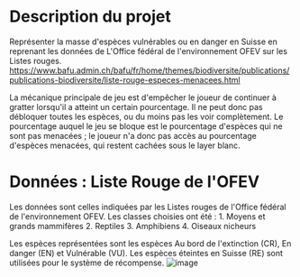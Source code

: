 <b><h1>Description du projet</h1></b>
Représenter la masse d'espèces vulnérables ou en danger en Suisse en reprenant les données de L'Office fédéral de l'environnement OFEV sur les Listes rouges. https://www.bafu.admin.ch/bafu/fr/home/themes/biodiversite/publications/publications-biodiversite/liste-rouge-especes-menacees.html

La mécanique principale de jeu est d'empêcher le joueur de continuer à gratter lorsqu'il a atteint un certain pourcentage. Il ne peut donc pas débloquer toutes les espèces, ou du moins pas les voir complètement. Le pourcentage auquel le jeu se bloque est le pourcentage d'espèces qui ne sont pas menacées ; le joueur n'a donc pas accès au pourcentage d'espèces menacées, qui restent cachées sous le layer blanc.



<b><h1>Données : Liste Rouge de l'OFEV</h1></b>
Les données sont celles indiquées par les Listes rouges de l'Office fédéral de l'environnement OFEV.
Les classes choisies ont été : 1. Moyens et grands mammifères 2. Reptiles 3. Amphibiens 4. Oiseaux nicheurs

Les espèces représentées sont les espèces Au bord de l'extinction (CR), En danger (EN) et Vulnérable (VU). Les espèces éteintes en Suisse (RE) sont utilisées pour le système de récompense. 
![image](https://github.com/user-attachments/assets/ee358824-53da-4606-8199-33229e9c31de)

